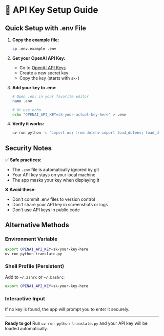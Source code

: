 # 🔑 API Key Setup Guide

## Quick Setup with .env File

1. **Copy the example file:**
   ```bash
   cp .env.example .env
   ```

2. **Get your OpenAI API Key:**
   - Go to [OpenAI API Keys](https://platform.openai.com/api-keys)
   - Create a new secret key
   - Copy the key (starts with `sk-`)

3. **Add your key to .env:**
   ```bash
   # Open .env in your favorite editor
   nano .env
   
   # Or use echo
   echo "OPENAI_API_KEY=sk-your-actual-key-here" > .env
   ```

4. **Verify it works:**
   ```bash
   uv run python -c "import os; from dotenv import load_dotenv; load_dotenv(); print('API Key found:', 'Yes' if os.getenv('OPENAI_API_KEY') else 'No')"
   ```

## Security Notes

✅ **Safe practices:**
- The `.env` file is automatically ignored by git
- Your API key stays on your local machine
- The app masks your key when displaying it

❌ **Avoid these:**
- Don't commit .env files to version control
- Don't share your API key in screenshots or logs
- Don't use API keys in public code

## Alternative Methods

### Environment Variable
```bash
export OPENAI_API_KEY=sk-your-key-here
uv run python translate.py
```

### Shell Profile (Persistent)
Add to `~/.zshrc` or `~/.bashrc`:
```bash
export OPENAI_API_KEY=sk-your-key-here
```

### Interactive Input
If no key is found, the app will prompt you to enter it securely.

---

**Ready to go!** Run `uv run python translate.py` and your API key will be loaded automatically.
